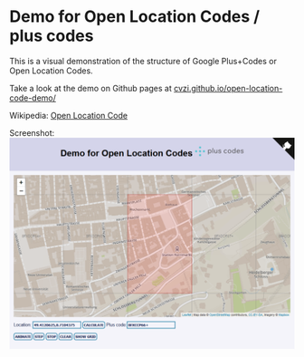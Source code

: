 Demo for Open Location Codes / plus codes
=========================================

This is a visual demonstration of the structure of Google Plus+Codes or Open Location Codes.

Take a look at the demo on Github pages at [cvzi.github.io/open-location-code-demo/](https://cvzi.github.io/open-location-code-demo/index.html)

Wikipedia: <a href="https://en.wikipedia.org/wiki/Open_Location_Code">Open Location Code</a>

Screenshot:
[![Screenshot of cvzi.github.io/open-location-code-demo/](static/screenshot.png)](https://cvzi.github.io/open-location-code-demo/index.html)
